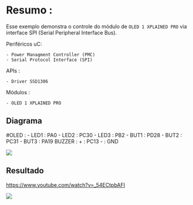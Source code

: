 # Resumo :

Esse exemplo demonstra o controle do módulo de `OLED 1 XPLAINED PRO`  via interface SPI (Serial Peripheral Interface Bus).

Periféricos uC:

    - Power Managment Controller (PMC)
    - Serial Protocol Interface (SPI)
 
APIs :

    - Driver SSD1306
 
Módulos : 

    - OLED 1 XPLAINED PRO

## Diagrama

#OLED :
    - LED1 : PA0
    - LED2 : PC30
    - LED3 : PB2
    - BUT1 : PD28
    - BUT2 : PC31
    - BUT3 : PA19
BUZZER :
    + : PC13
    - : GND
    
![](diagrama.png)

## Resultado

https://www.youtube.com/watch?v=_54ECtpbAFI

![](final.jpeg)
